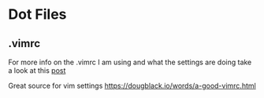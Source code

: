# Dot Files


## <a name=".vimrc"></a> .vimrc

For more info on the .vimrc I am using and what the settings are doing take a look at this [post](https://dougblack.io/words/a-good-vimrc.html)

Great source for vim settings https://dougblack.io/words/a-good-vimrc.html 
